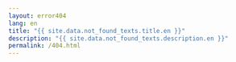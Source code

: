 ```yaml
---
layout: error404 
lang: en            
title: "{{ site.data.not_found_texts.title.en }}"
description: "{{ site.data.not_found_texts.description.en }}"
permalink: /404.html
---
```

